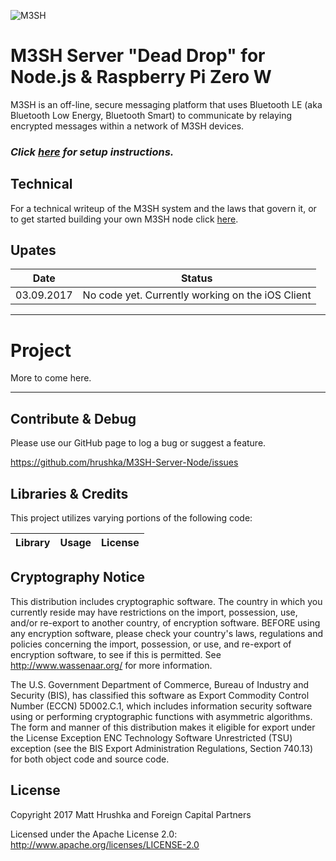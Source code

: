 ![M3SH](https://foreign.capital/github/m3sh-logo@2x.png)

# M3SH Server "Dead Drop" for Node.js & Raspberry Pi Zero W
M3SH is an off-line, secure messaging platform that uses Bluetooth LE (aka Bluetooth Low Energy, Bluetooth Smart) to communicate by relaying encrypted messages within a network of M3SH devices.

### *Click [here](https://github.com/hrushka/m3sh-sever-node/blob/master/SETUP.md) for setup instructions.*

## Technical
For a technical writeup of the M3SH system and the laws that govern it, or to get started building your own M3SH node click [here]().

## Upates

| Date        | Status  |
| --- | --- |
| 03.09.2017 | No code yet. Currently working on the iOS Client  |

---

# Project

More to come here.

---

## Contribute & Debug

Please use our GitHub page to log a bug or suggest a feature.

https://github.com/hrushka/M3SH-Server-Node/issues

## Libraries & Credits
This project utilizes varying portions of the following code:

| Library | Usage | License |
| --- | --- | --- |


## Cryptography Notice

This distribution includes cryptographic software. The country in which you currently reside may have restrictions on the import, possession, use, and/or re-export to another country, of encryption software.
BEFORE using any encryption software, please check your country's laws, regulations and policies concerning the import, possession, or use, and re-export of encryption software, to see if this is permitted.
See <http://www.wassenaar.org/> for more information.

The U.S. Government Department of Commerce, Bureau of Industry and Security (BIS), has classified this software as Export Commodity Control Number (ECCN) 5D002.C.1, which includes information security software using or performing cryptographic functions with asymmetric algorithms.
The form and manner of this distribution makes it eligible for export under the License Exception ENC Technology Software Unrestricted (TSU) exception (see the BIS Export Administration Regulations, Section 740.13) for both object code and source code.

## License

Copyright 2017 Matt Hrushka and Foreign Capital Partners

Licensed under the Apache License 2.0: http://www.apache.org/licenses/LICENSE-2.0
